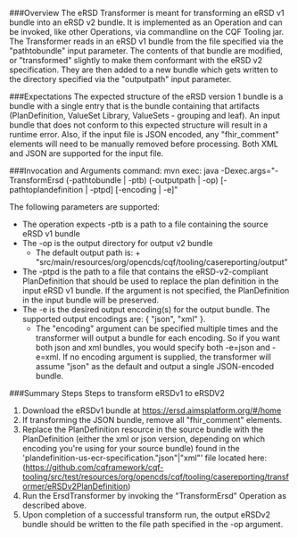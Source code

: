 ###Overview
The eRSD Transformer is meant for transforming an eRSD v1 bundle into an eRSD v2 bundle. It is implemented 
as an Operation and can be invoked, like other Operations, via commandline on the CQF Tooling jar. The Transformer reads 
in an eRSD v1 bundle from the file specified via the "pathtobundle" input parameter. The contents of that bundle are 
modified, or "transformed" slightly to make them conformant with the eRSD v2 specification. They are then added to a 
new bundle which gets written to the directory specified via the "outputpath" input parameter. 

###Expectations
The expected structure of the eRSD version 1 bundle is a bundle with a single entry that is the bundle containing that 
artifacts (PlanDefinition, ValueSet Library, ValueSets - grouping and leaf). An input bundle that does not conform to 
this expected structure will result in a runtime error. Also, if the input file is JSON encoded, any "fhir_comment" 
elements will need to be manually removed before processing. Both XML and JSON are supported for the input file.

###Invocation and Arguments
command: mvn exec: java -Dexec.args="-TransformErsd (-pathtobundle | -ptb) (-outputpath | -op) [-pathtoplandefinition | -ptpd] [-encoding | -e]"

The following parameters are supported:
- The operation expects -ptb is a path to a file containing the source eRSD v1 bundle
- The -op is the output directory for output v2 bundle
  - The default output path is:
        <location of the CQF Tooling jar being invoked> + "src/main/resources/org/opencds/cqf/tooling/casereporting/output"
- The -ptpd is the path to a file that contains the eRSD-v2-compliant PlanDefinition that should be used to replace the 
  plan definition in the input eRSD v1 bundle. If the argument is not specified, the PlanDefinition in the input bundle
  will be preserved.
- The -e is the desired output encoding(s) for the output bundle. The supported output encodings are: { "json", "xml" }. 
  - The "encoding" argument can be specified multiple times and the transformer will output a bundle for each encoding.
  So if you want both json and xml bundles, you would specify both -e=json and -e=xml. If no encoding argument
  is supplied, the transformer will assume "json" as the default and output a single JSON-encoded bundle.

###Summary Steps
Steps to transform eRSDv1 to eRSDV2

1. Download the eRSDv1 bundle at https://ersd.aimsplatform.org/#/home
2. If transforming the JSON bundle, remove all "fhir_comment" elements.
3. Replace the PlanDefinition resource in the source bundle with the PlanDefinition (either the xml or json version, 
   depending on which encoding you're using for your source bundle) found in the 
   'plandefinition-us-ecr-specification."json"|"xml"' file located here:
          (https://github.com/cqframework/cqf-tooling/src/test/resources/org/opencds/cqf/tooling/casereporting/transformer/eRSDv2PlanDefinition)
4. Run the ErsdTransformer by invoking the "TransformErsd" Operation as described above. 
5. Upon completion of a successful transform run, the output eRSDv2 bundle should be written to the file path specified
   in the -op argument. 